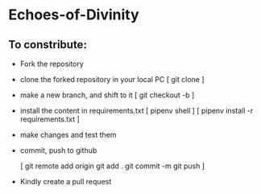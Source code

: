 # Echoes-of-Divinity
## To constribute:
- Fork the repository
- clone the forked repository in your local PC
  [ git clone <http url> ]
- make a new branch, and shift to it
  [ git checkout -b <branch new> ]
- install the content in requirements.txt
  [ pipenv shell ]
  [ pipenv install -r requirements.txt ]
- make changes and test them
- commit, push to github

  [ git remote add origin <url>
  git add .
  git commit -m <descriptive message>
  git push ]
- Kindly create a pull request
